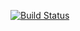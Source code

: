 [![Build Status](https://travis-ci.org/nnabeyang/pimouse_ros.svg?branch=master)](https://travis-ci.org/nnabeyang/pimouse_ros)
